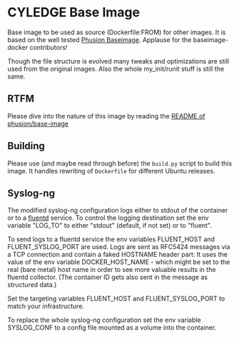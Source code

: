# CYLEDGE Base Image

Base image to be used as source (Dockerfile:FROM) for other images.
It is based on the well tested [Phusion Baseimage](http://phusion.github.io/baseimage-docker/).
Applause for the baseimage-docker contributors!

Though the file structure is evolved many tweaks and optimizations are still used from the original images.
Also the whole my_init/runit stuff is still the same.




## RTFM

Please dive into the nature of this image by reading the [README of phusion/base-image](https://github.com/phusion/baseimage-docker/blob/567a53db24b1b5e47c7aa41a8444011cd4bb99cd/README.md)


## Building

Please use (and maybe read through before) the `build.py` script to build this image. It handles rewriting of `Dockerfile` for different Ubuntu releases.


## Syslog-ng

The modified syslog-ng configuration logs either to stdout of the container or to a [fluentd](https://www.fluentd.org/) service.
To control the logging destination set the env variable "LOG_TO" to either "stdout" (default, if not set) or to "fluent".

To send logs to a fluentd service the env variables FLUENT_HOST and FLUENT_SYSLOG_PORT are used.
Logs are sent as RFC5424 messages via a TCP connection and contain a faked HOSTNAME header part:
It uses the value of the env variable DOCKER_HOST_NAME - which might be set to the real (bare metal)
host name in order to see more valuable results in the fluentd collector. (The container ID gets also
sent in the message as structured data.)

Set the targeting variables FLUENT_HOST and FLUENT_SYSLOG_PORT to match your infrastructure.

To replace the whole syslog-ng configuration set the env variable SYSLOG_CONF to a config file mounted
as a volume into the container.
